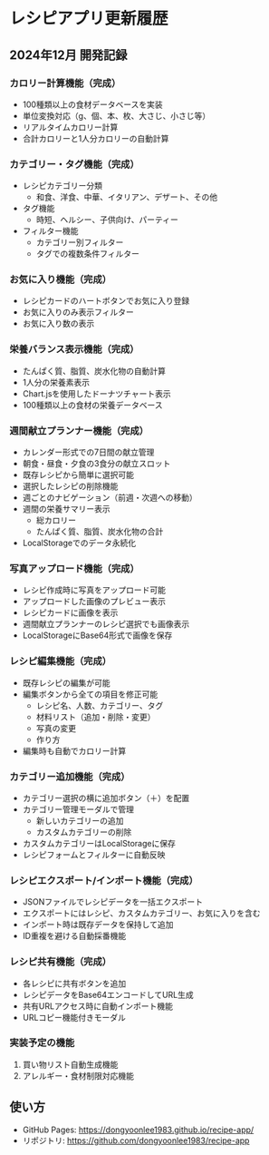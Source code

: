 # レシピアプリ更新履歴

## 2024年12月 開発記録

### カロリー計算機能（完成）
- 100種類以上の食材データベースを実装
- 単位変換対応（g、個、本、枚、大さじ、小さじ等）
- リアルタイムカロリー計算
- 合計カロリーと1人分カロリーの自動計算

### カテゴリー・タグ機能（完成）
- レシピカテゴリー分類
  - 和食、洋食、中華、イタリアン、デザート、その他
- タグ機能
  - 時短、ヘルシー、子供向け、パーティー
- フィルター機能
  - カテゴリー別フィルター
  - タグでの複数条件フィルター

### お気に入り機能（完成）
- レシピカードのハートボタンでお気に入り登録
- お気に入りのみ表示フィルター
- お気に入り数の表示

### 栄養バランス表示機能（完成）
- たんぱく質、脂質、炭水化物の自動計算
- 1人分の栄養素表示
- Chart.jsを使用したドーナツチャート表示
- 100種類以上の食材の栄養データベース

### 週間献立プランナー機能（完成）
- カレンダー形式での7日間の献立管理
- 朝食・昼食・夕食の3食分の献立スロット
- 既存レシピから簡単に選択可能
- 選択したレシピの削除機能
- 週ごとのナビゲーション（前週・次週への移動）
- 週間の栄養サマリー表示
  - 総カロリー
  - たんぱく質、脂質、炭水化物の合計
- LocalStorageでのデータ永続化

### 写真アップロード機能（完成）
- レシピ作成時に写真をアップロード可能
- アップロードした画像のプレビュー表示
- レシピカードに画像を表示
- 週間献立プランナーのレシピ選択でも画像表示
- LocalStorageにBase64形式で画像を保存

### レシピ編集機能（完成）
- 既存レシピの編集が可能
- 編集ボタンから全ての項目を修正可能
  - レシピ名、人数、カテゴリー、タグ
  - 材料リスト（追加・削除・変更）
  - 写真の変更
  - 作り方
- 編集時も自動でカロリー計算

### カテゴリー追加機能（完成）
- カテゴリー選択の横に追加ボタン（＋）を配置
- カテゴリー管理モーダルで管理
  - 新しいカテゴリーの追加
  - カスタムカテゴリーの削除
- カスタムカテゴリーはLocalStorageに保存
- レシピフォームとフィルターに自動反映

### レシピエクスポート/インポート機能（完成）
- JSONファイルでレシピデータを一括エクスポート
- エクスポートにはレシピ、カスタムカテゴリー、お気に入りを含む
- インポート時は既存データを保持して追加
- ID重複を避ける自動採番機能

### レシピ共有機能（完成）
- 各レシピに共有ボタンを追加
- レシピデータをBase64エンコードしてURL生成
- 共有URLアクセス時に自動インポート機能
- URLコピー機能付きモーダル

### 実装予定の機能
1. 買い物リスト自動生成機能
2. アレルギー・食材制限対応機能

## 使い方
- GitHub Pages: https://dongyoonlee1983.github.io/recipe-app/
- リポジトリ: https://github.com/dongyoonlee1983/recipe-app